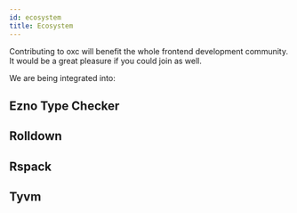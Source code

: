 ```yaml
---
id: ecosystem
title: Ecosystem
---
```


Contributing to oxc will benefit the whole frontend development community.
It would be a great pleasure if you could join as well.

We are being integrated into:

## Ezno Type Checker

## Rolldown

## Rspack

## Tyvm
